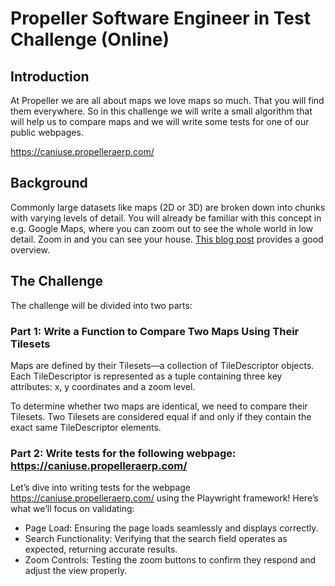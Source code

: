 # Propeller Software Engineer in Test Challenge (Online)

## Introduction
At Propeller we are all about maps we love maps so much. That you will find them everywhere. So in this challenge we will 
write a small algorithm that will help us to compare maps and we will write some tests for one of our public webpages.

https://caniuse.propelleraerp.com/

## Background
Commonly large datasets like maps (2D or 3D) are broken down into chunks with varying levels of detail. 
You will already be familiar with this concept in e.g. Google Maps, where you can zoom out to see the whole world in low detail. 
Zoom in and you can see your house. [This blog post](https://macwright.org/2012/05/15/how-web-maps-work.html) provides a good overview.

## The Challenge

The challenge will be divided into two parts:

### Part 1: Write a Function to Compare Two Maps Using Their Tilesets

Maps are defined by their Tilesets—a collection of TileDescriptor objects. Each TileDescriptor is represented as a 
tuple containing three key attributes: x, y coordinates and a zoom level.

To determine whether two maps are identical, we need to compare their Tilesets. Two Tilesets are considered equal if and 
only if they contain the exact same TileDescriptor elements.

### Part 2: Write tests for the following webpage: https://caniuse.propelleraerp.com/

Let’s dive into writing tests for the webpage https://caniuse.propelleraerp.com/ using the Playwright framework! 
Here’s what we’ll focus on validating:

- Page Load: Ensuring the page loads seamlessly and displays correctly.
- Search Functionality: Verifying that the search field operates as expected, returning accurate results.
- Zoom Controls: Testing the zoom buttons to confirm they respond and adjust the view properly.



